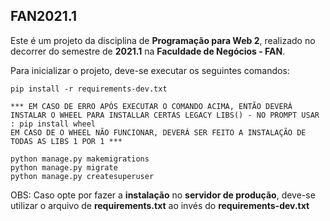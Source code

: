 <h2>FAN2021.1</h2>

Este é um projeto da disciplina de <b>Programação para Web 2</b>, realizado no decorrer do semestre de <b>2021.1</b> na <b>Faculdade de Negócios - FAN</b>.

Para inicializar o projeto, deve-se executar os seguintes comandos:

```
pip install -r requirements-dev.txt

*** EM CASO DE ERRO APÓS EXECUTAR O COMANDO ACIMA, ENTÃO DEVERÁ INSTALAR O WHEEL PARA INSTALLAR CERTAS LEGACY LIBS() - NO PROMPT USAR : pip install wheel
EM CASO DE O WHEEL NÃO FUNCIONAR, DEVERÁ SER FEITO A INSTALAÇÃO DE TODAS AS LIBS 1 POR 1 ***

python manage.py makemigrations
python manage.py migrate
python manage.py createsuperuser
```

OBS: Caso opte por fazer a <b>instalação</b> no <b>servidor de produção</b>, deve-se utilizar o arquivo de <b>requirements.txt</b> ao invés do <b>requirements-dev.txt</b>
